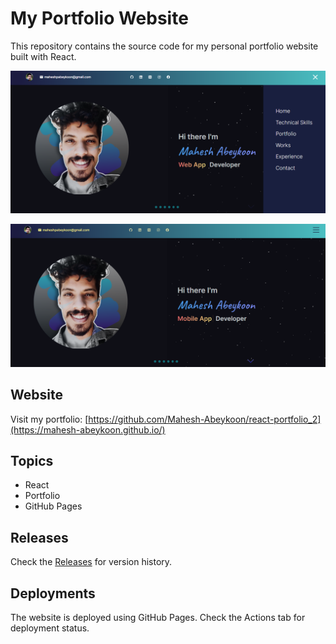 # My Portfolio Website

This repository contains the source code for my personal portfolio website built with React.

![Site preview](home-page-navbar.png)

![Site preview](home-page.png)

## Website

Visit my portfolio: [https://github.com/Mahesh-Abeykoon/react-portfolio_2](https://mahesh-abeykoon.github.io/)

## Topics

- React
- Portfolio
- GitHub Pages

## Releases

Check the [Releases](https://github.com/Mahesh-Abeykoon/react-portfolio_2/releases) for version history.

## Deployments

The website is deployed using GitHub Pages. Check the Actions tab for deployment status.

